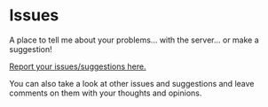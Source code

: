 # Issues
A place to tell me about your problems... with the server... or make a suggestion!

[Report your issues/suggestions here.](https://github.com/EarthPol/EPMCIssues/issues)

You can also take a look at other issues and suggestions and leave comments on them with your thoughts and opinions.
